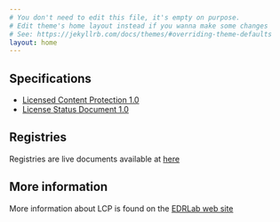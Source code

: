 ```yaml
---
# You don't need to edit this file, it's empty on purpose.
# Edit theme's home layout instead if you wanna make some changes
# See: https://jekyllrb.com/docs/themes/#overriding-theme-defaults
layout: home
---
```



## Specifications

* [Licensed Content Protection 1.0](readium-lcp-specification)
* [License Status Document 1.0](readium-lsd-specification)

## Registries

Registries are live documents available at [here](https://readium.org/lcp-specs/registries/)

## More information

More information about LCP is found on the [EDRLab web site](https://www.edrlab.org/readium-lcp/)
